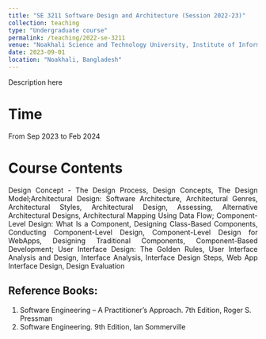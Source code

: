 ```yaml
---
title: "SE 3211 Software Design and Architecture (Session 2022-23)"
collection: teaching
type: "Undergraduate course"
permalink: /teaching/2022-se-3211
venue: "Noakhali Science and Technology University, Institute of Information Technology"
date: 2023-09-01
location: "Noakhali, Bangladesh"
---
```

Description here

Time
=====
From Sep 2023 to Feb 2024

Course Contents
===
<p align="justify">
Design Concept - The Design Process, Design Concepts, The Design Model;Architectural Design: Software Architecture, Architectural Genres, Architectural Styles, Architectural Design, Assessing, Alternative Architectural Designs, Architectural Mapping Using Data Flow; Component-Level Design: What Is a Component, Designing Class-Based Components, Conducting Component-Level Design, Component-Level Design for WebApps, Designing Traditional Components, Component-Based Development; User Interface Design: The Golden Rules, User Interface Analysis and Design, Interface Analysis, Interface Design Steps, Web App Interface Design, Design Evaluation
</p>

Reference Books:
----
1. Software Engineering – A Practitioner’s Approach. 7th Edition, Roger S. Pressman<br/>
2. Software Engineering. 9th Edition, Ian Sommerville<br/>
